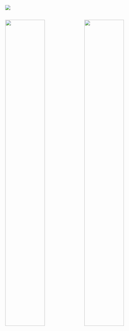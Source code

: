 <p align="left"> <img src="https://komarev.com/ghpvc/?username=pudidev&label=Profile%20views&color=0e75b6&style=flat"/></p>
<br>
<img width="50%" src="https://github-readme-streak-stats.herokuapp.com/?user=pudidev&theme=black-ice&hide_border=true&stroke=0000&background=0D1117"><img width="50%" src="https://github-readme-stats.vercel.app/api?username=pudidev&show_icons=true&count_private=true&theme=react&hide_border=true&bg_color=0D1117">
